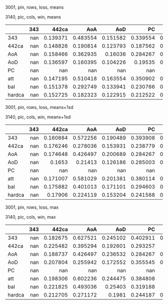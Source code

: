 3001, pin, rows, loss, means

3140, pic, cols, win, means

|        |   343 |      442ca |        AoA |        AoD |         PC |        att |        bal |     hardca |
|:-------|------:|-----------:|-----------:|-----------:|-----------:|-----------:|-----------:|-----------:|
| 343    |   nan |   0.139371 |   0.483554 |   0.151582 |   0.339554 |   0.395503 |   0.30101  |   0.151411 |
| 442ca  |   nan |   0.148826 |   0.190814 |   0.123793 |   0.187562 |   0.194261 |   0.15585  |   0.155406 |
| AoA    |   nan |   0.158466 |   0.362935 |   0.16036  |   0.284267 |   0.342341 |   0.248166 |   0.171332 |
| AoD    |   nan |   0.136597 |   0.160395 |   0.104226 |   0.19535  |   0.165509 |   0.140036 |   0.149797 |
| PC     |   nan | nan        | nan        | nan        | nan        | nan        | nan        | nan        |
| att    |   nan |   0.147195 |   0.510418 |   0.163554 |   0.350902 |   0.426428 |   0.323496 |   0.152058 |
| bal    |   nan |   0.151378 |   0.292749 |   0.133941 |   0.230766 |   0.266796 |   0.203484 |   0.178744 |
| hardca |   nan |   0.152725 |   0.182323 |   0.122915 |   0.212522 |   0.201254 |   0.162015 |   0.142881 |

3001, pin, rows, loss, means+1sd

3140, pic, cols, win, means+1sd

|        |   343 |      442ca |        AoA |        AoD |         PC |        att |        bal |     hardca |
|:-------|------:|-----------:|-----------:|-----------:|-----------:|-----------:|-----------:|-----------:|
| 343    |   nan |   0.160884 |   0.572256 |   0.190489 |   0.393908 |   0.456476 |   0.40325  |   0.208379 |
| 442ca  |   nan |   0.176246 |   0.278036 |   0.153931 |   0.238779 |   0.250373 |   0.210979 |   0.203309 |
| AoA    |   nan |   0.174648 |   0.426497 |   0.200689 |   0.284267 |   0.343835 |   0.319799 |   0.212236 |
| AoD    |   nan |   0.1653   |   0.21413  |   0.126186 |   0.285003 |   0.206635 |   0.19111  |   0.182506 |
| PC     |   nan | nan        | nan        | nan        | nan        | nan        | nan        | nan        |
| att    |   nan |   0.171007 |   0.581029 |   0.201381 |   0.380114 |   0.468351 |   0.424305 |   0.206257 |
| bal    |   nan |   0.175882 |   0.401013 |   0.171101 |   0.294603 |   0.341722 |   0.286221 |   0.232685 |
| hardca |   nan |   0.17906  |   0.224119 |   0.153204 |   0.241568 |   0.228778 |   0.199819 |   0.182744 |

3001, pin, rows, loss, max

3140, pic, cols, win, max

|        |   343 |      442ca |        AoA |        AoD |         PC |        att |        bal |     hardca |
|:-------|------:|-----------:|-----------:|-----------:|-----------:|-----------:|-----------:|-----------:|
| 343    |   nan |   0.182675 |   0.627521 |   0.245102 |   0.402911 |   0.508261 |   0.62894  |   0.271128 |
| 442ca  |   nan |   0.225482 |   0.395294 |   0.192601 |   0.293257 |   0.33041  |   0.380811 |   0.258858 |
| AoA    |   nan |   0.188737 |   0.426497 |   0.236532 |   0.284267 |   0.343835 |   0.433191 |   0.218874 |
| AoD    |   nan |   0.207804 |   0.255942 |   0.172552 |   0.355545 |   0.255263 |   0.299151 |   0.220569 |
| PC     |   nan | nan        | nan        | nan        | nan        | nan        | nan        | nan        |
| att    |   nan |   0.198306 |   0.602236 |   0.244475 |   0.384808 |   0.48433  |   0.611407 |   0.26785  |
| bal    |   nan |   0.221825 |   0.493036 |   0.25403  |   0.319188 |   0.39144  |   0.511938 |   0.294306 |
| hardca |   nan |   0.212705 |   0.271172 |   0.1981   |   0.244187 |   0.248636 |   0.26473  |   0.258373 |


